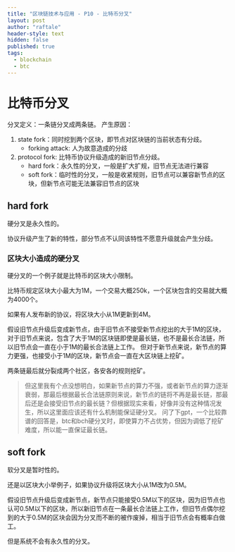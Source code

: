 ```yaml
---
title: "区块链技术与应用 - P10 - 比特币分叉"
layout: post
author: "raftale"
header-style: text
hidden: false
published: true
tags:
  - blockchain
  - btc
---
```


# 比特币分叉
分叉定义：一条链分叉成两条链。
产生原因：
1. state fork：同时挖到两个区块，即节点对区块链的当前状态有分歧。
    - forking attack: 人为故意造成的分歧 
2. protocol fork: 比特币协议升级造成的新旧节点分歧。
   - hard fork：永久性的分叉，一般是扩大扩规，旧节点无法进行兼容
   - soft fork：临时性的分叉，一般是收紧规则，旧节点可以兼容新节点的区块，但新节点可能无法兼容旧节点的区块

## hard fork
硬分叉是永久性的。

协议升级产生了新的特性，部分节点不认同该特性不愿意升级就会产生分歧。

### 区块大小造成的硬分叉
硬分叉的一个例子就是比特币的区块大小限制。

比特币规定区块大小最大为1M，一个交易大概250k，一个区块包含的交易就大概为4000个。

如果有人发布新的协议，将区块大小从1M更新到4M。

假设旧节点升级后变成新节点，由于旧节点不接受新节点挖出的大于1M的区块，对于旧节点来说，包含了大于1M的区块链即使是最长链，也不是最长合法链，所以旧节点会一直在小于1M的最长合法链上工作。
但对于新节点来说，新节点的算力更强，也接受小于1M的区块，新节点会一直在大区块链上挖矿。

两条链最后就分裂成两个社区，各安各的规则挖矿。

> 但这里我有个点没想明白，如果新节点的算力不强，或者新节点的算力逐渐衰弱，那最后根据最长合法链原则来说，新节点的链将不再是最长链，那最后还是会接受旧节点的最长链？但根据现实来看，好像并没有这种情况发生，所以这里面应该还有什么机制能保证硬分叉。
> 问了下gpt，一个比较靠谱的回答是，btc和bch硬分叉时，即使算力不占优势，但因为调低了挖矿难度，所以能一直保证最长链。


## soft fork
软分叉是暂时性的。

还是以区块大小举例子，如果协议升级将区块大小从1M改为0.5M。

假设旧节点升级后变成新节点，新节点只能接受0.5M以下的区块，因为旧节点也认可0.5M以下的区块，所以新旧节点在一条最长合法链上工作，但旧节点偶尔挖到的大于0.5M的区块会因为分叉而不断的被作废掉，相当于旧节点会有概率白做工。

但是系统不会有永久性的分叉。

